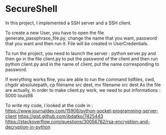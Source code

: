 # SecureShell
In this project, I implemented a SSH server and a SSH client.  

To create a new User, you have to open the file generate_passphrase_file.py, change the name that you want, 
password that you want and then run it. File will be created in UserCredentials.

To run the project, you need to launch the server : 
python server.py <Port number>
and then go in the file client.py to put the password of the client and then run 
python client.py
and in the name of client, put the name corresponding to password.

If everything works fine, you are able to run the command listfiles, cwd, chgdir absolutepath, cp filename src dest, mv filename src dest
As the file are actually, in order to make client.py work, we need to put informations : 
5000 louis98

To write my code, I looked at the code in : 
https://www.journaldev.com/15906/python-socket-programming-server-client
https://gist.github.com/jbdatko/7425443
https://stackoverflow.com/questions/30056762/rsa-encryption-and-decryption-in-python
